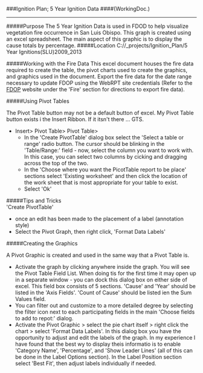###Ignition Plan; 5 Year Ignition Data
####(WorkingDoc.)
___

#####Purpose
The 5 Year Ignition Data is used in FDOD to help visualize vegetation fire occurrence in San Luis Obispo. This graph is created using an excel spreadsheet. The main aspect of this graphic is to display the cause totals by percentage.
#####Location
						C://_projects/Ignition_Plan/5 Year Ignitions(SLU)2009_2013 

#####Working with the Fire Data
This excel document houses the fire data required to create the table, the pivot charts used to create the graphics, and graphics used in the document. Export the fire data for the date range necessary to update FDOP using the WebRPT site credentials (Refer to the [FDOP](http://slocountyfire.org/FDOP/) website under the 'Fire' section for directions to export fire data).  

#####Using Pivot Tables

The Pivot Table button may not be a default button of excel. My Pivot Table button exists i the Insert Ribbon. If it itsn't there ... GTS.

- Insert> Pivot Table> Pivot Table>
	- In the 'Create PivotTable' dialog box select the 'Select a table or range' radio button. The cursor should be blinking in the 'Table/Range:' field - now, select the column you want to work with. In this case, you can select two columns by cicking and dragging across the top of the two. 
	- In the 'Choose where you want the PicotTable report to be place' sections select 'Existing worksheet' and then click the location of the work sheet that is most appropriate for your table to exist. 
	- Select 'Ok'
	

	
#####Tips and Tricks	
'Create PivotTable'
- once an edit has been made to the placement of a label (annotation style) 
- Select the Pivot Graph, then right click, 'Format Data Labels'

#####Creating the Graphics 

A Pivot Graphic is created and used in the same way that a Pivot Table is.

- Activate the graph by clicking anywhere inside the graph. You will see the Pivot Table Field List. When doing tis for the first time it may open up in a separate window - you can dock this dialog box on either side of excel. This field box consists of 5 sections. 'Cause' and 'Year' should be listed in the 'Axis Fields'. 'Count of Cause' should be listed ien the Sum Values field.  
- You can filter out and customize to a more detailed degree by selecting the filter icon next to each participating fields in the main 'Choose fields to add to repot:' dialog. 
- Activate the Pivot Graphic > select the pie chart itself > right click the chart > select 'Format Data Labels'. In this dialog box you have the opportunity to adjust and edit the labels of the graph. In my experience I have found that the best wy to display theis informatio is to enable 'Category Name', 'Percentage', and 'Show Leader Lines' (all of this can be done in the Label Options section). In the Label Position section select 'Best Fit', then adjust labels individually if needed.
